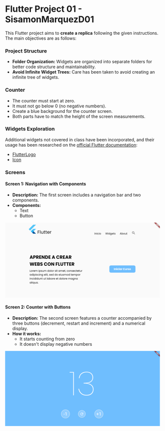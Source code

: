 # Flutter Project 01 - SisamonMarquezD01

This Flutter project aims to **create a replica** following the given instructions. The main objectives are as follows:

### Project Structure

- **Folder Organization:** Widgets are organized into separate folders for better code structure and maintainability.
- **Avoid Infinite Widget Trees:** Care has been taken to avoid creating an infinite tree of widgets.

### Counter
- The counter must start at zero.
- It must not go below 0 (no negative numbers).
- Create a blue background for the counter screen.
- Both parts have to match the height of the screen measurements.

### Widgets Exploration

Additional widgets not covered in class have been incorporated, and their usage has been researched on the [official Flutter documentation](https://docs.flutter.dev/):

- [FlutterLogo](https://api.flutter.dev/flutter/material/FlutterLogo-class.html)
- [Icon](https://api.flutter.dev/flutter/widgets/Icon-class.html)

### Screens

#### Screen 1: Navigation with Components

- **Description:** The first screen includes a navigation bar and two components.
- **Components:**
  - Text
  - Button

![Screen 1](screen1.png)
#### Screen 2: Counter with Buttons

- **Description:** The second screen features a counter accompanied by three buttons (decrement, restart and increment) and a numerical display.
- **How it works:**
  - It starts counting from zero
  - It doesn't display negative numbers		

![Screen 2](screen2.png)
